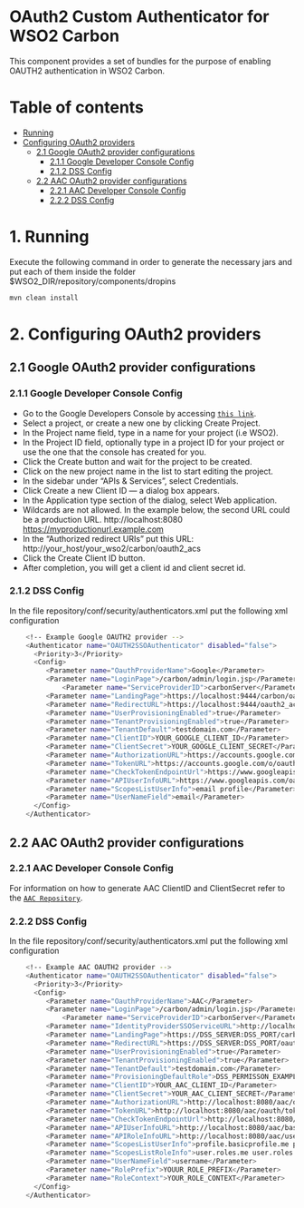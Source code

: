 # OAuth2 Custom Authenticator for WSO2 Carbon

This component provides a set of bundles for the purpose of enabling OAUTH2 authentication in WSO2 Carbon.

# Table of contents

  * [Running](#1-running)
  * [Configuring OAuth2 providers](#2-configuring-oauth2-providers)
    * [2.1 Google OAuth2 provider configurations](#21-google-oauth2-provider-configurations)
      * [2.1.1 Google Developer Console Config](#211-google-developer-console-config)
      * [2.1.2 DSS Config](#212-dss-config)
    * [2.2 AAC OAuth2 provider configurations](#22-aac-oauth2-provider-configurations)
      * [2.2.1 AAC Developer Console Config](#221-aac-developer-console-config)
      * [2.2.2 DSS Config](#222-dss-config)
  
# 1. Running

Execute the following command in order to generate the necessary jars and put each of them inside the folder $WSO2_DIR/repository/components/dropins

```bash
mvn clean install

```

# 2. Configuring OAuth2 providers


## 2.1 Google OAuth2 provider configurations

### 2.1.1 Google Developer Console Config
- Go to the Google Developers Console by accessing [`this link`](https://console.developers.google.com/).
- Select a project, or create a new one by clicking Create Project.
- In the Project name field, type in a name for your project (i.e WSO2).
- In the Project ID field, optionally type in a project ID for your project or use the one that the console has created for you.
- Click the Create button and wait for the project to be created.
- Click on the new project name in the list to start editing the project.
- In the sidebar under “APIs & Services”, select Credentials.
- Click Create a new Client ID — a dialog box appears.
- In the Application type section of the dialog, select Web application.
- Wildcards are not allowed. In the example below, the second URL could be a production URL.
	http://localhost:8080
	https://myproductionurl.example.com
- In the “Authorized redirect URIs” put this URL:
	http://your_host/your_wso2/carbon/oauth2_acs
- Click the Create Client ID button.
- After completion, you will get a client id and client secret id.

### 2.1.2 DSS Config 

In the file repository/conf/security/authenticators.xml put the following xml configuration
```bash
    <!-- Example Google OAUTH2 provider -->
    <Authenticator name="OAUTH2SSOAuthenticator" disabled="false">
	  <Priority>3</Priority>
	  <Config>
	     <Parameter name="OauthProviderName">Google</Parameter>
	     <Parameter name="LoginPage">/carbon/admin/login.jsp</Parameter>
             <Parameter name="ServiceProviderID">carbonServer</Parameter>
	     <Parameter name="LandingPage">https://localhost:9444/carbon/oauth2-sso-acs/custom_login.jsp</Parameter>
	     <Parameter name="RedirectURL">https://localhost:9444/oauth2_acs</Parameter>
	     <Parameter name="UserProvisioningEnabled">true</Parameter>
	     <Parameter name="TenantProvisioningEnabled">true</Parameter>
	     <Parameter name="TenantDefault">testdomain.com</Parameter>
	     <Parameter name="ClientID">YOUR_GOOGLE_CLIENT_ID</Parameter>
	     <Parameter name="ClientSecret">YOUR_GOOGLE_CLIENT_SECRET</Parameter>
  	     <Parameter name="AuthorizationURL">https://accounts.google.com/o/oauth2/auth</Parameter>
	     <Parameter name="TokenURL">https://accounts.google.com/o/oauth2/token</Parameter>
	     <Parameter name="CheckTokenEndpointUrl">https://www.googleapis.com/oauth2/v1/tokeninfo</Parameter>
	     <Parameter name="APIUserInfoURL">https://www.googleapis.com/oauth2/v1/userinfo</Parameter>
	     <Parameter name="ScopesListUserInfo">email profile</Parameter>
	     <Parameter name="UserNameField">email</Parameter>
	  </Config>
    </Authenticator>
```

## 2.2 AAC OAuth2 provider configurations

### 2.2.1 AAC Developer Console Config

For information on how to generate AAC ClientID and ClientSecret refer to the [`AAC Repository`](https://github.com/smartcommunitylab/AAC).

### 2.2.2 DSS Config

In the file repository/conf/security/authenticators.xml put the following xml configuration
```bash
    <!-- Example AAC OAUTH2 provider -->
    <Authenticator name="OAUTH2SSOAuthenticator" disabled="false">
	  <Priority>3</Priority>
	  <Config>
	     <Parameter name="OauthProviderName">AAC</Parameter>
	     <Parameter name="LoginPage">/carbon/admin/login.jsp</Parameter>
             <Parameter name="ServiceProviderID">carbonServer</Parameter>
	     <Parameter name="IdentityProviderSSOServiceURL">http://localhost:8080/aac</Parameter>
	     <Parameter name="LandingPage">https://DSS_SERVER:DSS_PORT/carbon/oauth2-sso-acs/custom_login.jsp</Parameter>
	     <Parameter name="RedirectURL">https://DSS_SERVER:DSS_PORT/oauth2_acs</Parameter>
	     <Parameter name="UserProvisioningEnabled">true</Parameter>
	     <Parameter name="TenantProvisioningEnabled">true</Parameter>
	     <Parameter name="TenantDefault">testdomain.com</Parameter>
	     <Parameter name="ProvisioningDefaultRole">DSS_PERMISSON_EXAMPLE</Parameter>
	     <Parameter name="ClientID">YOUR_AAC_CLIENT_ID</Parameter>
	     <Parameter name="ClientSecret">YOUR_AAC_CLIENT_SECRET</Parameter>
  	     <Parameter name="AuthorizationURL">http://localhost:8080/aac/oauth/authorize</Parameter>
	     <Parameter name="TokenURL">http://localhost:8080/aac/oauth/token</Parameter>
	     <Parameter name="CheckTokenEndpointUrl">http://localhost:8080/aac/resources/access</Parameter>
	     <Parameter name="APIUserInfoURL">http://localhost:8080/aac/basicprofile/me</Parameter>
	     <Parameter name="APIRoleInfoURL">http://localhost:8080/aac/userroles/me</Parameter>
	     <Parameter name="ScopesListUserInfo">profile.basicprofile.me profile.accountprofile.me user.roles.me user.roles.read</Parameter>
	     <Parameter name="ScopesListRoleInfo">user.roles.me user.roles.read</Parameter>
	     <Parameter name="UserNameField">username</Parameter>
	     <Parameter name="RolePrefix">YOUUR_ROLE_PREFIX</Parameter>
	     <Parameter name="RoleContext">YOUR_ROLE_CONTEXT</Parameter>
	  </Config>
    </Authenticator>
```





